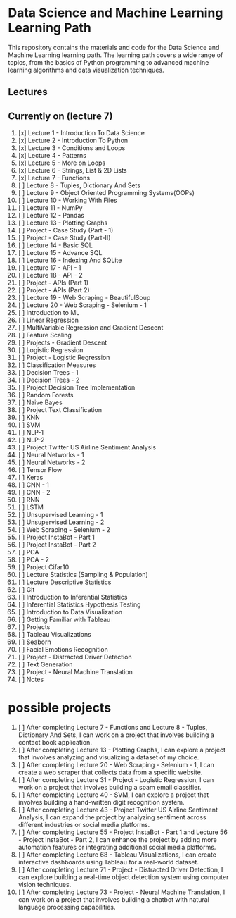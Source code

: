 Data Science and Machine Learning Learning Path
===============================================

This repository contains the materials and code for the Data Science and Machine Learning learning path. The learning path covers a wide range of topics, from the basics of Python programming to advanced machine learning algorithms and data visualization techniques.

Lectures
--------
Currently on (lecture 7)
-------------------------

1.  [x]  Lecture 1 - Introduction To Data Science
2.  [x]  Lecture 2 - Introduction To Python
3.  [x]  Lecture 3 - Conditions and Loops
4.  [x]  Lecture 4 - Patterns
5.  [x]  Lecture 5 - More on Loops
6.  [x]  Lecture 6 - Strings, List & 2D Lists
7.  [x]  Lecture 7 - Functions
8.  [ ]  Lecture 8 - Tuples, Dictionary And Sets
9.  [ ]  Lecture 9 - Object Oriented Programming Systems(OOPs)
10. [ ]  Lecture 10 - Working With Files
11. [ ]  Lecture 11 - NumPy
12. [ ]  Lecture 12 - Pandas
13. [ ]  Lecture 13 - Plotting Graphs
14. [ ]  Project - Case Study (Part - 1)
15. [ ]  Project - Case Study (Part-II)
16. [ ]  Lecture 14 - Basic SQL
17. [ ]  Lecture 15 - Advance SQL
18. [ ]  Lecture 16 - Indexing And SQLite
19. [ ]  Lecture 17 - API - 1
20. [ ]  Lecture 18 - API - 2
21. [ ]  Project - APIs (Part 1)
22. [ ]  Project - APIs (Part 2)
23. [ ]  Lecture 19 - Web Scraping - BeautifulSoup
24. [ ]  Lecture 20 - Web Scraping - Selenium - 1
25. [ ]  Introduction to ML
26. [ ]  Linear Regression
27. [ ]  MultiVariable Regression and Gradient Descent
28. [ ]  Feature Scaling
29. [ ]  Projects - Gradient Descent
30. [ ]  Logistic Regression
31. [ ]  Project - Logistic Regression
32. [ ]  Classification Measures
33. [ ]  Decision Trees - 1
34. [ ]  Decision Trees - 2
35. [ ]  Project Decision Tree Implementation
36. [ ]  Random Forests
37. [ ]  Naive Bayes
38. [ ]  Project Text Classification
39. [ ]  KNN
40. [ ]  SVM
41. [ ]  NLP-1
42. [ ]  NLP-2
43. [ ]  Project Twitter US Airline Sentiment Analysis
44. [ ]  Neural Networks - 1
45. [ ]  Neural Networks - 2
46. [ ]  Tensor Flow
47. [ ]  Keras
48. [ ]  CNN - 1
49. [ ]  CNN - 2
50. [ ]  RNN
51. [ ]  LSTM
52. [ ]  Unsupervised Learning - 1
53. [ ]  Unsupervised Learning - 2
54. [ ]  Web Scraping - Selenium - 2
55. [ ]  Project InstaBot - Part 1
56. [ ]  Project InstaBot - Part 2
57. [ ]  PCA
58. [ ]  PCA - 2
59. [ ]  Project Cifar10
60. [ ]  Lecture Statistics (Sampling & Population)
61. [ ]  Lecture Descriptive Statistics
62. [ ]  Git
63. [ ]  Introduction to Inferential Statistics
64. [ ]  Inferential Statistics Hypothesis Testing
65. [ ]  Introduction to Data Visualization
66. [ ]  Getting Familiar with Tableau
67. [ ]  Projects
68. [ ]  Tableau Visualizations
69. [ ]  Seaborn
70. [ ]  Facial Emotions Recognition
71. [ ]  Project - Distracted Driver Detection
72. [ ]  Text Generation
73. [ ]  Project - Neural Machine Translation
74. [ ]  Notes

# possible projects

1. [ ]  After completing Lecture 7 - Functions and Lecture 8 - Tuples, Dictionary And Sets, I can work on a project that involves building a contact book application.
2. [ ]  After completing Lecture 13 - Plotting Graphs, I can explore a project that involves analyzing and visualizing a dataset of my choice.
3. [ ]  After completing Lecture 20 - Web Scraping - Selenium - 1, I can create a web scraper that collects data from a specific website.
4. [ ]  After completing Lecture 31 - Project - Logistic Regression, I can work on a project that involves building a spam email classifier.
5. [ ]  After completing Lecture 40 - SVM, I can explore a project that involves building a hand-written digit recognition system.
6. [ ]  After completing Lecture 43 - Project Twitter US Airline Sentiment Analysis, I can expand the project by analyzing sentiment across different industries or social media platforms.
7. [ ]  After completing Lecture 55 - Project InstaBot - Part 1 and Lecture 56 - Project InstaBot - Part 2, I can enhance the project by adding more automation features or integrating additional social media platforms.
8. [ ]  After completing Lecture 68 - Tableau Visualizations, I can create interactive dashboards using Tableau for a real-world dataset.
9. [ ]  After completing Lecture 71 - Project - Distracted Driver Detection, I can explore building a real-time object detection system using computer vision techniques.
10. [ ]  After completing Lecture 73 - Project - Neural Machine Translation, I can work on a project that involves building a chatbot with natural language processing capabilities.